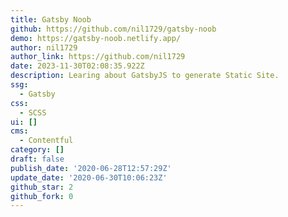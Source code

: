 ```yaml
---
title: Gatsby Noob
github: https://github.com/nil1729/gatsby-noob
demo: https://gatsby-noob.netlify.app/
author: nil1729
author_link: https://github.com/nil1729
date: 2023-11-30T02:08:35.922Z
description: Learing about GatsbyJS to generate Static Site.
ssg:
  - Gatsby
css:
  - SCSS
ui: []
cms:
  - Contentful
category: []
draft: false
publish_date: '2020-06-28T12:57:29Z'
update_date: '2020-06-30T10:06:23Z'
github_star: 2
github_fork: 0
---
```

